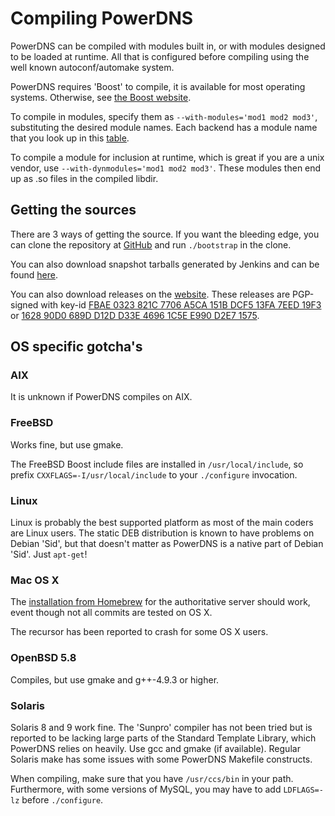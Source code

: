 # Compiling PowerDNS
PowerDNS can be compiled with modules built in, or with modules designed to be
loaded at runtime. All that is configured before compiling using the well known
autoconf/automake system.

PowerDNS requires 'Boost' to compile, it is available for most operating
systems. Otherwise, see [the Boost website](http://www.boost.org).

To compile in modules, specify them as `--with-modules='mod1 mod2 mod3'`,
substituting the desired module names. Each backend has a module name that you
look up in this [table](../authoritative/index.md#backend-capibilities).

To compile a module for inclusion at runtime, which is great if you are a unix
vendor, use `--with-dynmodules='mod1 mod2 mod3'`. These modules then end up as
.so files in the compiled libdir.

## Getting the sources
There are 3 ways of getting the source. If you want the bleeding edge, you can
clone the repository at [GitHub](https://github.com/PowerDNS/pdns) and run
`./bootstrap` in the clone.

You can also download snapshot tarballs generated by Jenkins and can be found
[here](https://autotest.powerdns.com/).

You can also download releases on the [website](https://downloads.powerdns.com/releases/).
These releases are PGP-signed with key-id [FBAE 0323 821C 7706 A5CA 151B DCF5
13FA 7EED 19F3](https://pgp.mit.edu/pks/lookup?op=get&search=0xDCF513FA7EED19F3)
or [1628 90D0 689D D12D D33E 4696 1C5E
E990 D2E7 1575](https://pgp.mit.edu/pks/lookup?op=get&search=0x1C5EE990D2E71575).

## OS specific gotcha's
### AIX
It is unknown if PowerDNS compiles on AIX.

### FreeBSD
Works fine, but use gmake.

The FreeBSD Boost include files are installed in `/usr/local/include`, so prefix
`CXXFLAGS=-I/usr/local/include` to your `./configure` invocation.

### Linux
Linux is probably the best supported platform as most of the main coders are
Linux users. The static DEB distribution is known to have problems on Debian
'Sid', but that doesn't matter as PowerDNS is a native part of Debian 'Sid'.
Just `apt-get`!

### Mac OS X
The [installation from Homebrew](../authoritative/installation.md#mac-os-x)
for the authoritative server should work, event though not all commits are
tested on OS X.

The recursor has been reported to crash for some OS X users.

### OpenBSD 5.8
Compiles, but use gmake and g++-4.9.3 or higher.

### Solaris
Solaris 8 and 9 work fine. The 'Sunpro' compiler has not been tried but is
reported to be lacking large parts of the Standard Template Library, which
PowerDNS relies on heavily. Use gcc and gmake (if available). Regular Solaris 
make has some issues with some PowerDNS Makefile constructs.

When compiling, make sure that you have `/usr/ccs/bin` in your path.
Furthermore, with some versions of MySQL, you may have to add `LDFLAGS=-lz`
before `./configure`.
